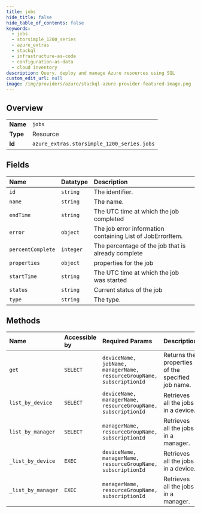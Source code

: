 ```yaml
---
title: jobs
hide_title: false
hide_table_of_contents: false
keywords:
  - jobs
  - storsimple_1200_series
  - azure_extras    
  - stackql
  - infrastructure-as-code
  - configuration-as-data
  - cloud inventory
description: Query, deploy and manage Azure resources using SQL
custom_edit_url: null
image: /img/providers/azure/stackql-azure-provider-featured-image.png
---
```

  
    

## Overview
<table><tbody>
<tr><td><b>Name</b></td><td><code>jobs</code></td></tr>
<tr><td><b>Type</b></td><td>Resource</td></tr>
<tr><td><b>Id</b></td><td><code>azure_extras.storsimple_1200_series.jobs</code></td></tr>
</tbody></table>

## Fields
| Name | Datatype | Description |
|:-----|:---------|:------------|
| `id` | `string` | The identifier. |
| `name` | `string` | The name. |
| `endTime` | `string` | The UTC time at which the job completed |
| `error` | `object` | The job error information containing List of JobErrorItem. |
| `percentComplete` | `integer` | The percentage of the job that is already complete |
| `properties` | `object` | properties for the job |
| `startTime` | `string` | The UTC time at which the job was started |
| `status` | `string` | Current status of the job |
| `type` | `string` | The type. |
## Methods
| Name | Accessible by | Required Params | Description |
|:-----|:--------------|:----------------|:------------|
| `get` | `SELECT` | `deviceName, jobName, managerName, resourceGroupName, subscriptionId` | Returns the properties of the specified job name. |
| `list_by_device` | `SELECT` | `deviceName, managerName, resourceGroupName, subscriptionId` | Retrieves all the jobs in a device. |
| `list_by_manager` | `SELECT` | `managerName, resourceGroupName, subscriptionId` | Retrieves all the jobs in a manager. |
| `_list_by_device` | `EXEC` | `deviceName, managerName, resourceGroupName, subscriptionId` | Retrieves all the jobs in a device. |
| `_list_by_manager` | `EXEC` | `managerName, resourceGroupName, subscriptionId` | Retrieves all the jobs in a manager. |
